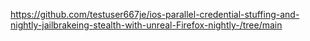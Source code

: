 https://github.com/testuser667je/ios-parallel-credential-stuffing-and-nightly-jailbrakeing-stealth-with-unreal-Firefox-nightly-/tree/main
